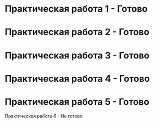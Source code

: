 Практическая работа 1 - Готовo
==============================
Практическая работа 2 - Готово
==============================
Практическая работа 3 - Готово
==============================
Практическая работа 4 - Готово
==============================
Практическая работа 5 - Готово
==============================
Практическая работа 6 - Не готово

